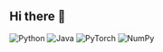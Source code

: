 ## Hi there 👋

![Python](https://img.shields.io/badge/Python-blue?logo=Python&labelColor=lightblue&color=blue)
![Java](https://img.shields.io/badge/Java-red?logo=CoffeeScript&labelColor=red&color=red)
![PyTorch](https://img.shields.io/badge/PyTorch-white?logo=PyTorch&labelColor=white&color=white)
![NumPy](https://img.shields.io/badge/NumPy-white?logo=NumPy&labelColor=grey&color=white)



